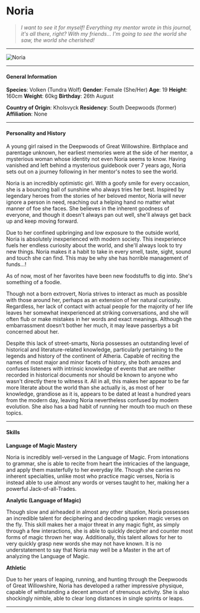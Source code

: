 # Noria

>*I want to see it for myself! Everything my mentor wrote in this journal, it's all there, right? With my friends... I'm going to see the world she saw, the world she cherished!*

___

![](https://i.imgur.com/29LLjIe.png "Noria")

___

#### General Information

**Species**: Volken (Tundra Wolf)
**Gender**: Female (She/Her)
**Age**: 19
**Height**: 160cm
**Weight**: 60kg
**Birthday**: 26th August

**Country of Origin**: Kholsvyck
**Residency**: South Deepwoods (former)
**Affiliation**: None

___

#### Personality and History
A young girl raised in the Deepwoods of Great Willowshire. Birthplace and parentage unknown, her earliest memories were at the side of her mentor, a mysterious woman whose identity not even Noria seems to know. Having vanished and left behind a mysterious guidebook over 7 years ago, Noria sets out on a journey following in her mentor's notes to see the world.

Noria is an incredibly optimistic girl. With a goofy smile for every occasion, she is a bouncing ball of sunshine who always tries her best. Inspired by legendary heroes from the stories of her beloved mentor, Noria will never ignore a person in need, reaching out a helping hand no matter what manner of foe she faces. She believes in the inherent goodness of everyone, and though it doesn't always pan out well, she'll always get back up and keep moving forward.

Due to her confined upbringing and low exposure to the outside world, Noria is absolutely inexperienced with modern society. This inexperience fuels her endless curiosity about the world, and she'll always look to try new things. Noria makes it a habit to take in every smell, taste, sight, sound and touch she can find. This may be why she has horrible management of funds...!

As of now, most of her favorites have been new foodstuffs to dig into. She's something of a foodie.

Though not a born extrovert, Noria strives to interact as much as possible with those around her, perhaps as an extension of her natural curiosity. Regardless, her lack of contact with actual people for the majority of her life leaves her somewhat inexperienced at striking conversations, and she will often flub or make mistakes in her words and exact meanings. Although the embarrassment doesn't bother her much, it may leave passerbys a bit concerned about her.

Despite this lack of street-smarts, Noria possesses an outstanding level of historical and literature-related knowledge, particularly pertaining to the legends and history of the continent of Atheria. Capable of reciting the names of most major and minor facets of history, she both amazes and confuses listeners with intrinsic knowledge of events that are neither recorded in historical documents nor should be known to anyone who wasn't directly there to witness it. All in all, this makes her appear to be far more literate about the world than she actually is, as most of her knowledge, grandiose as it is, appears to be dated at least a hundred years from the modern day, leaving Noria nevertheless confused by modern evolution. She also has a bad habit of running her mouth too much on these topics.

___

#### Skills
**Language of Magic Mastery**

Noria is incredibly well-versed in the Language of Magic. From intonations to grammar, she is able to recite from heart the intricacies of the language, and apply them masterfully to her everyday life. Though she carries no inherent specialties, unlike most who practice magic verses, Noria is instead able to use almost any words or verses taught to her, making her a powerful Jack-of-all-Trades. 


**Analytic (Language of Magic)**

Though slow and airheaded in almost any other situation, Noria possesses an incredible talent for deciphering and decoding spoken magic verses on the fly. This skill makes her a major threat in any magic fight, as simply through a few interactions, she is able to quickly decipher and counter most forms of magic thrown her way. Additionally, this talent allows for her to very quickly grasp new words she may not have known. It is no understatement to say that Noria may well be a Master in the art of analyzing the Language of Magic.

**Athletic**

Due to her years of leaping, running, and hunting through the Deepwoods of Great Willowshire, Noria has developed a rather impressive physique, capable of withstanding a decent amount of strenuous activity. She is also shockingly nimble, able to clear long distances in single sprints or leaps. 

___








